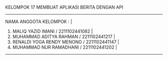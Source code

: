 KELOMPOK 17
MEMBUAT APLIKASI BERITA DENGAN API

-----------------------------------------------------
NAMA ANGGOTA KELOMPOK :                             |
1. MALIQ YAZID IMANI / 2211102441082                |
2. MUHAMMAD ADITYA RAHMAN / 2211102441217           |
3. RENALDI YOGA RENDY MENONO / 2211102441147        |
4. MUHAMMAD NUR RAMADHANI / 2211102441202           |
-----------------------------------------------------
